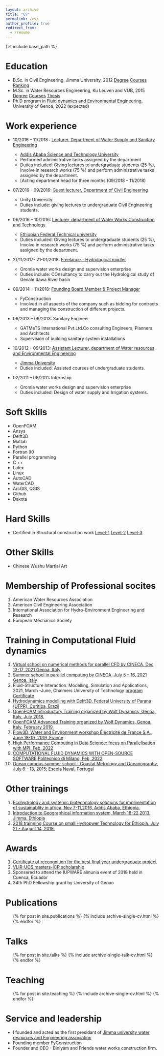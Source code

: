 ```yaml
---
layout: archive
title: "CV"
permalink: /cv/
author_profile: true
redirect_from:
  - /resume
---
```


{% include base_path %}

Education
======
* B.Sc. in Civil Engineering, Jimma University, 2012 [Degree](https://drive.google.com/file/d/1YK0AYLPx_S1e-jUzTh8ImvMDdGFXGcme/view?usp=sharing) [Courses](https://drive.google.com/file/d/1UQsQs4lIMQkr-lGydmT4JLlC05uCvGVv/view?usp=sharing) [Ranking](https://drive.google.com/file/d/1IUiKxf4L7wGM2QoCwBLKOkwr2tHMCBjn/view?usp=sharing)
* M.Sc. in Water Resources Engineering, Ku Leuven and VUB, 2015 [Degree](https://drive.google.com/file/d/1iBCQzZ8-l_JT9eorvL-gY_vTTw0tTZwl/view?usp=sharing) [Courses](https://drive.google.com/file/d/1UjjcvCVA_lUs_E3A_nrlJUPLxKMta0K_/view?usp=sharing) [Thesis](https://www.researchgate.net/publication/353730803_Applying_Unstructured_Grid_Model_for_Tides_in_the_Belgian_Continental_Shelf)
* Ph.D program in [Fluid dynamics and Environmental Engineering](http://dottorato.dicca.unige.it/eng/fluamb/), University of Genoa, 2022 (expected)

Work experience
======

* 10/2016 – 11/2018 : [Lecturer, Department of Water Supply and Sanitary Engineering](https://drive.google.com/file/d/1180C9BR-9gvZ01v5nWnPcbm306mDp6DA/view?usp=sharing) 
  * [Addis Ababa Science and Technology University](http://www.aastu.edu.et/)
  * Performed administrative tasks assigned by the department
  * Duties included: Giving lectures to undergraduate students (25 %), Involve in research works (75 %) and perform administrative tasks assigned by the department.
  * [Acting department head for three months (09/2018 – 11/2018) 
  
* 07/2016 - 09/2016: [Guest lecturer, Department of Civil Engineering](https://drive.google.com/file/d/1dyNYmAAht6qZUPXQGonDpkovn0o1s0tr/view?usp=sharing)
  * Unity University
  * Duties include: giving lectures to undergraduate Civil Engineering students. 

* 06/2016 – 10/2016: [Lecturer, department of Water Works Construction and Technology](https://drive.google.com/file/d/1izTPj39ooBEYhG-pDerlyVdm_dMB7RYS/view?usp=sharing)
  * [Ethiopian Federal Technical university](https://www.ftveti.edu.et/about.php)
  * Duties included: Giving lectures to undergraduate students (25 %), Involve in research works (75 %) and perform administrative tasks assigned by the department.

* 21/11/2017- 21-01/2018: [Freelance - Hydrological modler](https://drive.google.com/file/d/1w1TgYiKDYEPhyAKS0S0ooiPFkL-9JJM4/view?usp=sharing)
  * Oromia water works design and supervision enterprise
  * Duties include: COnsultancy to carry out the Hydrological study of Genale dawa River basin

* 09/2014 – 11/2018: [Founding Board Member & Project Manager](https://drive.google.com/file/d/1xmzFQddNyBAncn5dnL9Q9UNYm3JZJpfy/view?usp=sharing)
   * FyConstruction
   * Involved in all aspects of the company such as bidding for contracts and managing the construction of different projects. 

* 06/2013 – 09/2013: Sanitary Engineer
   * GATMeTS International Pvt.Ltd.Co consulting Engineers, Planners and Architects
   * Supervision of building sanitary system installations

* 10/2012 – 09/2013: [Assistant Lecturer, department of Water resources and Environmental Engineering](https://drive.google.com/file/d/1Bckyy015yuSB-l7d_BqaVP_ya9HRe3_B/view?usp=sharing)
  * [Jimma University](https://www.ju.edu.et/)
  * Duties included: Assisted courses of undergraduate students.

* 02/2011 – 08/2011: Internship 
  * Oromia water works design and supervision enterprise
  * Duties included: Design of water supply and Irrigation systems.  
  
  
Soft Skills
======
* OpenFOAM 
* Ansys
* Delft3D
* Matlab 
* Python
* Fortran 90
* Parallel programming
* C ++
* Latex
* Linux
* AutoCAD
* WaterCAD
* ArcGIS, QGIS
* Github
* Dakota 

Hard Skills
======
* Certified in Structural construction work [Level-1](https://drive.google.com/file/d/1d2nRLWjHXK0q2JkZfU3Bx4R126Ujr7gT/view?usp=sharing) [Level-2](https://drive.google.com/file/d/1l4tUAjuYLBDZ2buIQVpV0EYMxu_WQuWt/view?usp=sharing) [Level-3](https://drive.google.com/file/d/1HZlCkyYePrWLYH5IyvjZkx3TOXY1fEfF/view?usp=sharing)

Other Skills
=====
* Chinese Wushu Martial Art 

Membership of Professional socites
=====
1. American Water Resources Association
2. American Civil Engineering Association
3. International Association for Hydro-Environment Engineering and Research
4. European Mechanics Society


Training in Computational Fluid dynamics
======
1.	[Virtual school on numerical methods for parallel CFD by CINECA, Dec 13-17, 2021 Genoa, Italy](https://eventi.cineca.it/en/hpc/virtual-school-numerical-methods-parallel-cfd/20211213)
2.	[Summer school in parallel computing by CINECA, July 5 – 16, 2021 Genoa, Italy](https://drive.google.com/file/d/1_HPw5zMLNSGMtlBbXbDZSr97D4sXLG1V/view?usp=sharing)
3.	Fluid-Structure Interaction: Modelling, Simulation and Applications, 2021, March -June, Chalmers University of Technology [program](https://huadong.m2.chalmers.se/2020/10/27/fmms035/)       [Certificate](https://drive.google.com/file/d/1f_ka9YXMKYdgeYZ0qxPaNu5gZbH626Vg/view?usp=sharing)
4.	[Hydrodynamics modelling with Delft3D, Federal University of Paraná (UFPR), Curitiba, Brazil](http://www.ambiental.ufpr.br/portal/professores/tobias/teaching/delft3d/)
5.	[OpenFOAM Introductory Training organized by Wolf Dynamics, Genoa, Italy, July 2018.](http://www3.dicca.unige.it/guerrero_old/OpenFOAM_course2018summer.html)
6.	[OpenFOAM Advanced Training organized by Wolf Dynamics, Genoa, Italy, February 2019.](http://www.wolfdynamics.com/our-services/training/topenfoam-advanced-training.html?id=131) 
7.	[Flow3D, Water and Environment workshop Électricité de France S.A., June 18-19, 2019, France](https://www.flow3d.com/flow-3d-european-users-conference-2019/)
8.  [High Performance Computing in Data Science: focus on Parallelisation with MPI, Feb, 2022](https://drive.google.com/file/d/1DYa9CnR6YmUd5rBmzymjzxkQ5nMNTEhT/view?usp=sharing)
9.  [COMPUTATIONAL FLUID DYNAMICS WITH OPEN-SOURCE SOFTWARE,Politecnico di Milano, Feb, 2022](https://www11.ceda.polimi.it/schedaincarico/schedaincarico/controller/scheda_pubblica/SchedaPublic.do?&evn_default=evento&c_classe=730247&__pj0=0&__pj1=afefb5db1435425d1ca7b283ec114cf1)
10. [Ocean campus summer school - Coastal Metrology and Oceanography, July 6 - 13, 2015; Escola Naval, Portugal](https://drive.google.com/file/d/1vaL_h4Drs3INbldD1bh3QhV1AVx8myrz/view?usp=sharing)

Other trainings
======
1. [Ecohydrology and systemic biotechnology solutions for implimentation of sustainablity in africa, Nov 7-11,2016, Addis Ababa, Ethiopia.](https://drive.google.com/file/d/1eQgIdu_dclu3_9xswSxIG2eSyJmCoTL3/view?usp=sharing)
2. [Introduction to Geographical information system, March 18-22,2013, Jimma, Ethiopia](https://drive.google.com/file/d/1SGVTGV6_CLrrKly22vFpnV_x0OO2hjFl/view?usp=sharing) 
3. [2018 trainning Course on small Hydropwer Technology for Ethiopia, July 21 - August 14, 2018.](https://drive.google.com/file/d/1bHLojCL-By1ALmulxOWiFNXWmRCRxTbI/view?usp=sharing)

Awards
======
1. [Certificate of recongnition for the best final year undergraduate project](https://drive.google.com/file/d/1XoHku1etL4qowOx5tcvFD-buJ-4UozRx/view?usp=sharing)
2. [VLIR-UOS masters-ICP scholarship](https://www.vliruos.be/en/scholarships/scholarships_in_flanders/scholarships_for_master_programmes_(icp_connect)/114)
3. Sponsered to attend the IUPWARE almunia event of 2018 held in Cuenca, Ecuador
3. 34th PhD Fellowship grant by University of Genao

Publications
======
  <ul>{% for post in site.publications %}
    {% include archive-single-cv.html %}
  {% endfor %}</ul>
  
Talks
======
  <ul>{% for post in site.talks %}
    {% include archive-single-talk-cv.html %}
  {% endfor %}</ul>
  
Teaching
======
  <ul>{% for post in site.teaching %}
    {% include archive-single-cv.html %}
  {% endfor %}</ul>
  
Service and leadership
======

* I founded and acted as the first presidant of [Jimma university water resources and Engineering association](https://www.facebook.com/Jimma-University-Water-Resource-Environmental-Engineering-Association-266551220061944/)
* Founding member FyConstruction
* Founder and CEO - Biniyam and Friends water works construction firm. 

